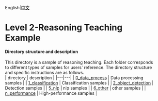 English|[中文](README_CN.md)

# Level 2-Reasoning Teaching Example

#### Directory structure and description

This directory is a sample of reasoning teaching. Each folder corresponds to different types of samples for users' reference. The directory structure and specific instructions are as follows.   
| directory  | description  |
|---|---|
| [0_data_process](./0_data_process)  | Data processing samples  |
| [1_classification](./1_classification)  | Classification samples  |
| [2_object_detection](./2_object_detection)  | Detection samples |
| [5_nlp](./5_nlp)  | nlp samples  |
| [6_other](./6_other)  | other samples  |
| [n_performance](./n_performance) | High-performance samples |